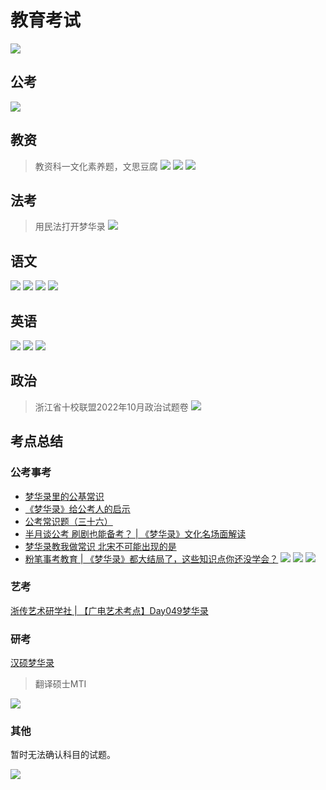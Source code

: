# 教育考试

![](/image/discuss/exam.jpg)

## 公考

![](/image/discuss/education/gongkao.jpg)


## 教资

> 教资科一文化素养题，文思豆腐
![](/image/discuss/education/shiti.jpg)
![](/image/discuss/education/jz-1-min.jpg)
![](/image/discuss/education/jz-2-min.jpg)

## 法考

> 用民法打开梦华录
![](/image/discuss/education/fakao.jpg)


## 语文

![](/image/discuss/education/jilei.jpg)
![](/image/discuss/education/yuwenyuedu.png)
![](/image/discuss/education/yuwen1.jpg)
![](/image/discuss/education/yuwen.webp)


## 英语

![](/image/discuss/education/engyuedu.jpg)
![](/image/discuss/education/eng2.jpg)
![](/image/discuss/education/eng-1.jpg)

## 政治

> 浙江省十校联盟2022年10月政治试题卷
![](/image/discuss/education/zhengzhi.png)



## 考点总结

### 公考事考

* [梦华录里的公基常识](https://www.xiaohongshu.com/discovery/item/62bac8880000000002002ba3?app_platform=android&app_version=7.59.1&share_from_user_hidden=true&type=normal&xhsshare=WeixinSession&appuid=5c3e9f750000000007020be4&apptime=1665892741)
* [《梦华录》给公考人的启示](https://www.xiaohongshu.com/discovery/item/629dc75400000000010293fa?app_platform=android&app_version=7.59.1&share_from_user_hidden=true&type=video&xhsshare=WeixinSession&appuid=5c3e9f750000000007020be4&apptime=1665892483)
* [公考常识题（三十六）](https://www.xiaohongshu.com/discovery/item/62bf04a90000000021035c00?app_platform=android&app_version=7.59.1&share_from_user_hidden=true&type=video&xhsshare=WeixinSession&appuid=5c3e9f750000000007020be4&apptime=1665892656)
* [半月谈公考 刷剧也能备考？ | 《梦华录》文化名场面解读](https://www.xiaohongshu.com/discovery/item/62afe2c2000000000e0286eb?app_platform=android&app_version=7.59.1&share_from_user_hidden=true&type=normal&xhsshare=WeixinSession&appuid=5c3e9f750000000007020be4&apptime=1665891667)
* [梦华录教我做常识 北宋不可能出现的是](https://www.xiaohongshu.com/discovery/item/62c2985600000000060359ef?app_platform=android&app_version=7.59.1&share_from_user_hidden=true&type=normal&xhsshare=WeixinSession&appuid=5c3e9f750000000007020be4&apptime=1665891640)
* [粉笔事考教育 | 《梦华录》都大结局了，这些知识点你还没学会？](https://mp.weixin.qq.com/s/z9euEJii-Kd9ExBktMBQUQ)
![](/image/discuss/education/fenbimaike.jpg)
![](/image/discuss/education/fenbiguangd.jpg)
![](/image/discuss/education/kaodian.jpg)

### 艺考

[浙传艺术研学社 | 【广电艺术考点】Day049梦华录](https://mp.weixin.qq.com/s/J9OKKzcK6SqiEj-A3t4GGw)

### 研考

[汉硕梦华录](https://m.weibo.cn/5306853986/4795875538768430)
> 翻译硕士MTI

![](/image/discuss/education/kaoyankaodian.jpg)




### 其他

暂时无法确认科目的试题。

![](/image/discuss/education/name.jpg)
